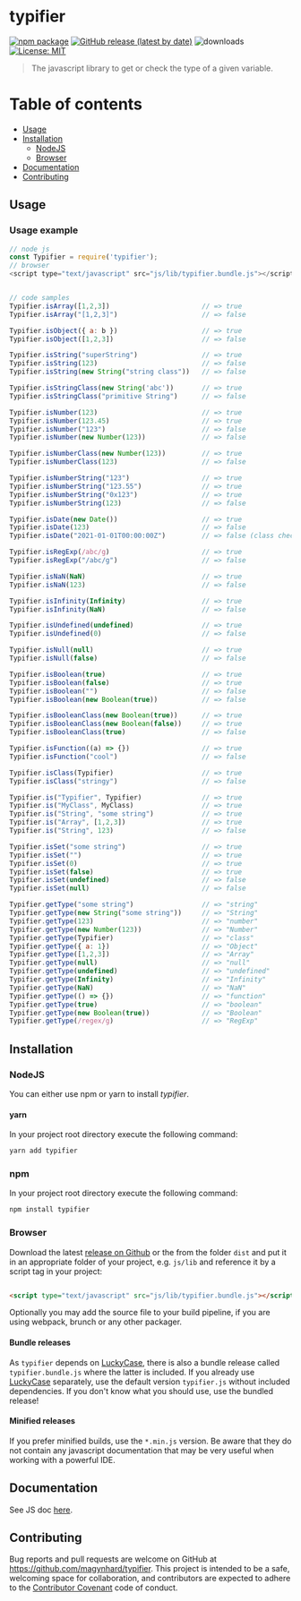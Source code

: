 # typifier

[![npm package](https://img.shields.io/npm/v/typifier?color=default&style=plastic&logo=npm)](https://www.npmjs.com/package/typifier)
[![GitHub release (latest by date)](https://img.shields.io/github/v/release/magynhard/typifier?color=default&label=browser&logo=javascript&style=plastic)](https://github.com/magynhard/typifier/releases)
![downloads](https://img.shields.io/npm/dt/typifier?color=blue&style=plastic)
[![License: MIT](https://img.shields.io/badge/License-MIT-gold.svg?style=plastic&logo=mit)](LICENSE)

> The javascript library to get or check the type of a given variable.

# Table of contents

* [Usage](#usage)
* [Installation](#installation)
    * [NodeJS](#installation_node_js)
    * [Browser](#installation_browser)
* [Documentation](#documentation)
* [Contributing](#contributing)

<a name="usage"></a>

## Usage

### Usage example

```js
// node js
const Typifier = require('typifier');
// browser
<script type="text/javascript" src="js/lib/typifier.bundle.js"></script>


// code samples
Typifier.isArray([1,2,3])                       // => true
Typifier.isArray("[1,2,3]")                     // => false

Typifier.isObject({ a: b })                     // => true
Typifier.isObject([1,2,3])                      // => false

Typifier.isString("superString")                // => true
Typifier.isString(123)                          // => false
Typifier.isString(new String("string class"))   // => false

Typifier.isStringClass(new String('abc'))       // => true
Typifier.isStringClass("primitive String")      // => false

Typifier.isNumber(123)                          // => true
Typifier.isNumber(123.45)                       // => true
Typifier.isNumber("123")                        // => false
Typifier.isNumber(new Number(123))              // => false

Typifier.isNumberClass(new Number(123))         // => true
Typifier.isNumberClass(123)                     // => false

Typifier.isNumberString("123")                  // => true
Typifier.isNumberString("123.55")               // => true
Typifier.isNumberString("0x123")                // => true
Typifier.isNumberString(123)                    // => false

Typifier.isDate(new Date())                     // => true
Typifier.isDate(123)                            // => false
Typifier.isDate("2021-01-01T00:00:00Z")         // => false (class check only)

Typifier.isRegExp(/abc/g)                       // => true
Typifier.isRegExp("/abc/g")                     // => false

Typifier.isNaN(NaN)                             // => true
Typifier.isNaN(123)                             // => false

Typifier.isInfinity(Infinity)                   // => true
Typifier.isInfinity(NaN)                        // => false

Typifier.isUndefined(undefined)                 // => true
Typifier.isUndefined(0)                         // => false

Typifier.isNull(null)                           // => true
Typifier.isNull(false)                          // => false

Typifier.isBoolean(true)                        // => true
Typifier.isBoolean(false)                       // => true
Typifier.isBoolean("")                          // => false
Typifier.isBoolean(new Boolean(true))           // => false

Typifier.isBooleanClass(new Boolean(true))      // => true
Typifier.isBooleanClass(new Boolean(false))     // => true
Typifier.isBooleanClass(true)                   // => false

Typifier.isFunction((a) => {})                  // => true
Typifier.isFunction("cool")                     // => false

Typifier.isClass(Typifier)                      // => true
Typifier.isClass("stringy")                     // => false

Typifier.is("Typifier", Typifier)               // => true
Typifier.is("MyClass", MyClass)                 // => true
Typifier.is("String", "some string")            // => true
Typifier.is("Array", [1,2,3])                   // => true
Typifier.is("String", 123)                      // => false

Typifier.isSet("some string")                   // => true
Typifier.isSet("")                              // => true
Typifier.isSet(0)                               // => true
Typifier.isSet(false)                           // => true
Typifier.isSet(undefined)                       // => false
Typifier.isSet(null)                            // => false

Typifier.getType("some string")                 // => "string"
Typifier.getType(new String("some string"))     // => "String"
Typifier.getType(123)                           // => "number"
Typifier.getType(new Number(123))               // => "Number"
Typifier.getType(Typifier)                      // => "class"
Typifier.getType({ a: 1})                       // => "Object"
Typifier.getType([1,2,3])                       // => "Array"
Typifier.getType(null)                          // => "null"
Typifier.getType(undefined)                     // => "undefined"
Typifier.getType(Infinity)                      // => "Infinity"
Typifier.getType(NaN)                           // => "NaN"
Typifier.getType(() => {})                      // => "function"
Typifier.getType(true)                          // => "boolean"
Typifier.getType(new Boolean(true))             // => "Boolean"
Typifier.getType(/regex/g)                      // => "RegExp"

```

<a name="installation"></a>

## Installation

### NodeJS

You can either use npm or yarn to install *typifier*.

#### yarn

In your project root directory execute the following command:

```bash
yarn add typifier
```

### npm

In your project root directory execute the following command:

```bash
npm install typifier
```

### Browser

Download the latest [release on Github](https://github.com/magynhard/typifier/releases) or the from the folder `dist` and put it in an appropriate folder of your project, e.g. `js/lib`
and reference it by a script tag in your project:

```html

<script type="text/javascript" src="js/lib/typifier.bundle.js"></script>
```

Optionally you may add the source file to your build pipeline, if you are using webpack, brunch or any other packager.

#### Bundle releases
As `typifier` depends on [LuckyCase](https://github.com/magynhard/lucky-case), there is also a bundle release called `typifier.bundle.js` where the latter is included. If you already use [LuckyCase](https://github.com/magynhard/lucky-case) separately, use the default version `typifier.js` without included dependencies. If you don't know what you should use, use the bundled release!

#### Minified releases
If you prefer minified builds, use the `*.min.js` version. Be aware that they do not contain any javascript documentation that may be very useful when working with a powerful IDE.


<a name="documentation"></a>

## Documentation
See JS doc [here](doc/typifier.jsdoc.md).


<a name="contributing"></a>

## Contributing

Bug reports and pull requests are welcome on GitHub at https://github.com/magynhard/typifier. This project is intended
to be a safe, welcoming space for collaboration, and contributors are expected to adhere to
the [Contributor Covenant](http://contributor-covenant.org) code of conduct.

